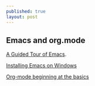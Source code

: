 ```yaml
---
published: true
layout: post
---
```

## Emacs and org.mode

[A Guided Tour of Emacs](http://www.gnu.org/software/emacs/tour/). 


[Installing Emacs on Windows](http://www1.cmc.edu/pages/faculty/alee/emacs/emacs.html)


[Org-mode beginning at the basics](http://orgmode.org/worg/org-tutorials/org4beginners.html)
